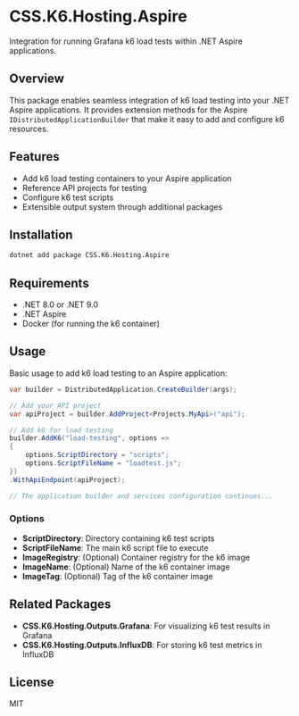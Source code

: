 ﻿# CSS.K6.Hosting.Aspire

Integration for running Grafana k6 load tests within .NET Aspire applications.

## Overview

This package enables seamless integration of k6 load testing into your .NET Aspire applications. It provides extension methods for the Aspire `IDistributedApplicationBuilder` that make it easy to add and configure k6 resources.

## Features

- Add k6 load testing containers to your Aspire application
- Reference API projects for testing
- Configure k6 test scripts
- Extensible output system through additional packages

## Installation

```bash
dotnet add package CSS.K6.Hosting.Aspire
```

## Requirements

- .NET 8.0 or .NET 9.0
- .NET Aspire
- Docker (for running the k6 container)

## Usage

Basic usage to add k6 load testing to an Aspire application:

```csharp
var builder = DistributedApplication.CreateBuilder(args);

// Add your API project
var apiProject = builder.AddProject<Projects.MyApi>("api");

// Add k6 for load testing
builder.AddK6("load-testing", options => 
{
    options.ScriptDirectory = "scripts";
    options.ScriptFileName = "loadtest.js";
})
.WithApiEndpoint(apiProject);

// The application builder and services configuration continues...
```

### Options

- **ScriptDirectory**: Directory containing k6 test scripts
- **ScriptFileName**: The main k6 script file to execute
- **ImageRegistry**: (Optional) Container registry for the k6 image
- **ImageName**: (Optional) Name of the k6 container image
- **ImageTag**: (Optional) Tag of the k6 container image

## Related Packages

- **CSS.K6.Hosting.Outputs.Grafana**: For visualizing k6 test results in Grafana
- **CSS.K6.Hosting.Outputs.InfluxDB**: For storing k6 test metrics in InfluxDB

## License

MIT
